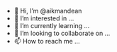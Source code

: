 - 👋 Hi, I’m @aikmandean
- 👀 I’m interested in ...
- 🌱 I’m currently learning ...
- 💞️ I’m looking to collaborate on ...
- 📫 How to reach me ...

<!---
aikmandean/aikmandean is a ✨ special ✨ repository because its `README.md` (this file) appears on your GitHub profile.
You can click the Preview link to take a look at your changes.
--->
